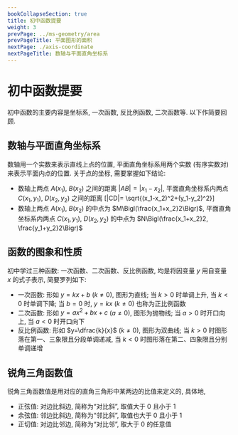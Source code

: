 ```yaml
---
bookCollapseSection: true
title: 初中函数提要
weight: 3
prevPage: ../ms-geometry/area
prevPageTitle: 平面图形的面积
nextPage: ./axis-coordinate
nextPageTitle: 数轴与平面直角坐标系
---
```


# 初中函数提要

初中函数的主要内容是坐标系, 一次函数, 反比例函数, 二次函数等. 以下作简要回顾.

## 数轴与平面直角坐标系

数轴用一个实数来表示直线上点的位置, 平面直角坐标系用两个实数 (有序实数对) 来表示平面内点的位置. 关于点的坐标, 需要掌握如下结论:

- 数轴上两点 $A(x_1)$, $B(x_2)$ 之间的距离 $|AB|= |x_1-x_2|$, 平面直角坐标系内两点 $C(x_1,y_1)$, $D(x_2,y_2)$ 之间的距离 \[|CD|= \sqrt{(x_1-x_2)^2+(y_1-y_2)^2}\]
- 数轴上两点 $A(x_1)$, $B(x_2)$ 的中点为 $M\Bigl(\frac{x_1+x_2}2\Bigr)$, 平面直角坐标系内两点 $C(x_1,y_1)$, $D(x_2,y_2)$ 的中点为 $N\Bigl(\frac{x_1+x_2}2, \frac{y_1+y_2}2\Bigr)$

## 函数的图象和性质

初中学过三种函数: 一次函数、二次函数、反比例函数, 均是将因变量 $y$ 用自变量 $x$ 的式子表示, 简要罗列如下:

- 一次函数: 形如 $y=kx+b$ ($k\neq 0$), 图形为直线; 当 $k>0$ 时单调上升, 当 $k<0$ 时单调下降; 当 $b=0$ 时, $y=kx$ ($k\neq 0$) 也称为正比例函数
- 二次函数: 形如 $y=ax^2+bx+c$ ($a\neq 0$), 图形为抛物线; 当 $a>0$ 时开口向上, 当 $a<0$ 时开口向下
- 反比例函数: 形如 $y=\dfrac{k}{x}$ ($k\neq 0$), 图形为双曲线; 当 $k>0$ 时图形落在第一、三象限且分段单调递减, 当 $k<0$ 时图形落在第二、四象限且分别单调递增

## 锐角三角函数值

锐角三角函数值是用对应的直角三角形中某两边的比值来定义的, 具体地, 

- 正弦值: 对边比斜边, 简称为“对比斜”, 取值大于 $0$ 且小于 $1$
- 余弦值: 邻边比斜边, 简称为“邻比斜”, 取值也大于 $0$ 且小于 $1$
- 正切值: 对边比邻边, 简称为“对比邻”, 取大于 $0$ 的任意值